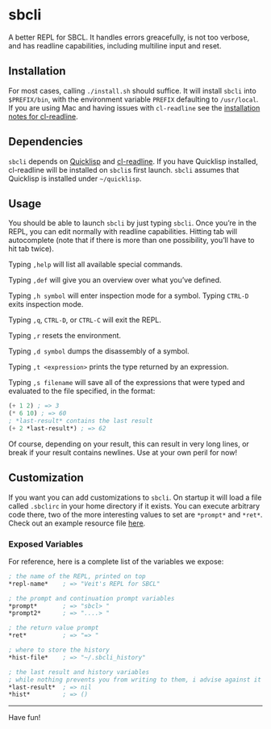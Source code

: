 # sbcli

A better REPL for SBCL. It handles errors greacefully, is not too verbose,
and has readline capabilities, including multiline input and reset.

## Installation

For most cases, calling `./install.sh` should suffice. It will
install `sbcli` into `$PREFIX/bin`, with the environment variable `PREFIX`
defaulting to `/usr/local`. If you are using Mac and having
issues with `cl-readline` see the [installation notes for
cl-readline](https://github.com/mrkkrp/cl-readline#installation).

## Dependencies

`sbcli` depends on [Quicklisp](http://quicklisp.org/) and
[cl-readline](https://github.com/mrkkrp/cl-readline).
If you have Quicklisp installed, cl-readline will be installed
on `sbcli`s first launch. `sbcli` assumes that Quicklisp is
installed under `~/quicklisp`.

## Usage

You should be able to launch `sbcli` by just typing `sbcli`. Once you’re in the
REPL, you can edit normally with readline capabilities. Hitting tab will
autocomplete (note that if there is more than one possibility, you’ll have to
hit tab twice).

Typing `,help` will list all available special commands.

Typing `,def` will give you an overview over what you’ve defined.

Typing `,h symbol` will enter inspection mode for a symbol. Typing `CTRL-D`
exits inspection mode.

Typing `,q`, `CTRL-D`, or `CTRL-C` will exit the REPL.

Typing `,r` resets the environment.

Typing `,d symbol` dumps the disassembly of a symbol.

Typing `,t <expression>` prints the type returned by an expression.

Typing `,s filename` will save all of the expressions that were typed and
evaluated to the file specified, in the format:

```lisp
(+ 1 2) ; => 3
(* 6 10) ; => 60
; *last-result* contains the last result
(+ 2 *last-result*) ; => 62
```

Of course, depending on your result, this can result in very long lines, or
break if your result contains newlines. Use at your own peril for now!

## Customization

If you want you can add customizations to `sbcli`. On startup
it will load a file called `.sbclirc` in your home directory
if it exists. You can execute arbitrary code there, two of
the more interesting values to set are `*prompt*` and `*ret*`.
Check out an example resource file
[here](https://github.com/hellerve/sbcli/blob/master/examples/.sbclirc).

### Exposed Variables

For reference, here is a complete list of the variables we expose:

```lisp
; the name of the REPL, printed on top
*repl-name*    ; => "Veit's REPL for SBCL"

; the prompt and continuation prompt variables
*prompt*       ; => "sbcl> "
*prompt2*      ; => "....> "

; the return value prompt
*ret*          ; => "=> "

; where to store the history
*hist-file*    ; => "~/.sbcli_history"

; the last result and history variables
; while nothing prevents you from writing to them, i advise against it
*last-result*  ; => nil
*hist*         ; => ()
```

<hr/>

Have fun!

